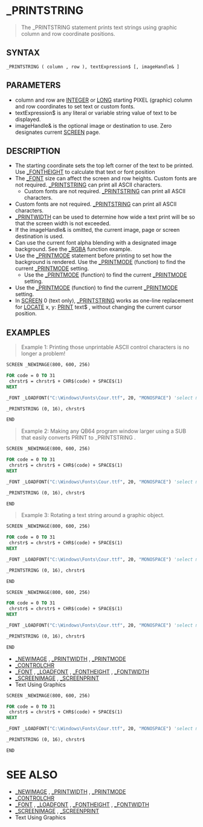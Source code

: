 # _PRINTSTRING
> The _PRINTSTRING statement prints text strings using graphic column and row coordinate positions.

## SYNTAX
`_PRINTSTRING ( column , row ), textExpression$ [, imageHandle& ]`

## PARAMETERS
* column and row are [INTEGER](INTEGER.md) or [LONG](LONG.md) starting PIXEL (graphic) column and row coordinates to set text or custom fonts.
* textExpression$ is any literal or variable string value of text to be displayed.
* imageHandle& is the optional image or destination to use. Zero designates current [SCREEN](SCREEN.md) page.


## DESCRIPTION
* The starting coordinate sets the top left corner of the text to be printed. Use [_FONTHEIGHT](_FONTHEIGHT.md) to calculate that text or font position
* The [_FONT](_FONT.md) size can affect the screen and row heights. Custom fonts are not required. [_PRINTSTRING](_PRINTSTRING.md) can print all ASCII characters.
	* Custom fonts are not required. [_PRINTSTRING](_PRINTSTRING.md) can print all ASCII characters.
* Custom fonts are not required. [_PRINTSTRING](_PRINTSTRING.md) can print all ASCII characters.
* [_PRINTWIDTH](_PRINTWIDTH.md) can be used to determine how wide a text print will be so that the screen width is not exceeded.
* If the imageHandle& is omitted, the current image, page or screen destination is used.
* Can use the current font alpha blending with a designated image background. See the [_RGBA](_RGBA.md) function example.
* Use the [_PRINTMODE](_PRINTMODE.md) statement before printing to set how the background is rendered. Use the [_PRINTMODE](_PRINTMODE.md) (function) to find the current [_PRINTMODE](_PRINTMODE.md) setting.
	* Use the [_PRINTMODE](_PRINTMODE.md) (function) to find the current [_PRINTMODE](_PRINTMODE.md) setting.
* Use the [_PRINTMODE](_PRINTMODE.md) (function) to find the current [_PRINTMODE](_PRINTMODE.md) setting.
* In [SCREEN](SCREEN.md) 0 (text only), [_PRINTSTRING](_PRINTSTRING.md) works as one-line replacement for [LOCATE](LOCATE.md) x, y: [PRINT](PRINT.md) text$ , without changing the current cursor position.


## EXAMPLES
> Example 1: Printing those unprintable ASCII control characters is no longer a problem!

```vb
SCREEN _NEWIMAGE(800, 600, 256)

FOR code = 0 TO 31
 chrstr$ = chrstr$ + CHR$(code) + SPACE$(1)
NEXT

_FONT _LOADFONT("C:\Windows\Fonts\Cour.ttf", 20, "MONOSPACE") 'select monospace font

_PRINTSTRING (0, 16), chrstr$

END
```

> Example 2: Making any QB64 program window larger using a SUB that easily converts PRINT to _PRINTSTRING .

```vb
SCREEN _NEWIMAGE(800, 600, 256)

FOR code = 0 TO 31
 chrstr$ = chrstr$ + CHR$(code) + SPACE$(1)
NEXT

_FONT _LOADFONT("C:\Windows\Fonts\Cour.ttf", 20, "MONOSPACE") 'select monospace font

_PRINTSTRING (0, 16), chrstr$

END
```

> Example 3: Rotating a text string around a graphic object.

```vb
SCREEN _NEWIMAGE(800, 600, 256)

FOR code = 0 TO 31
 chrstr$ = chrstr$ + CHR$(code) + SPACE$(1)
NEXT

_FONT _LOADFONT("C:\Windows\Fonts\Cour.ttf", 20, "MONOSPACE") 'select monospace font

_PRINTSTRING (0, 16), chrstr$

END
```


```vb
SCREEN _NEWIMAGE(800, 600, 256)

FOR code = 0 TO 31
 chrstr$ = chrstr$ + CHR$(code) + SPACE$(1)
NEXT

_FONT _LOADFONT("C:\Windows\Fonts\Cour.ttf", 20, "MONOSPACE") 'select monospace font

_PRINTSTRING (0, 16), chrstr$

END
```

* [_NEWIMAGE](_NEWIMAGE.md) , [_PRINTWIDTH](_PRINTWIDTH.md) , [_PRINTMODE](_PRINTMODE.md)
* [_CONTROLCHR](_CONTROLCHR.md)
* [_FONT](_FONT.md) , [_LOADFONT](_LOADFONT.md) , [_FONTHEIGHT](_FONTHEIGHT.md) , [_FONTWIDTH](_FONTWIDTH.md)
* [_SCREENIMAGE](_SCREENIMAGE.md) , [_SCREENPRINT](_SCREENPRINT.md)
* Text Using Graphics

```vb
SCREEN _NEWIMAGE(800, 600, 256)

FOR code = 0 TO 31
 chrstr$ = chrstr$ + CHR$(code) + SPACE$(1)
NEXT

_FONT _LOADFONT("C:\Windows\Fonts\Cour.ttf", 20, "MONOSPACE") 'select monospace font

_PRINTSTRING (0, 16), chrstr$

END
```



# SEE ALSO
* [_NEWIMAGE](_NEWIMAGE.md) , [_PRINTWIDTH](_PRINTWIDTH.md) , [_PRINTMODE](_PRINTMODE.md)
* [_CONTROLCHR](_CONTROLCHR.md)
* [_FONT](_FONT.md) , [_LOADFONT](_LOADFONT.md) , [_FONTHEIGHT](_FONTHEIGHT.md) , [_FONTWIDTH](_FONTWIDTH.md)
* [_SCREENIMAGE](_SCREENIMAGE.md) , [_SCREENPRINT](_SCREENPRINT.md)
* Text Using Graphics

